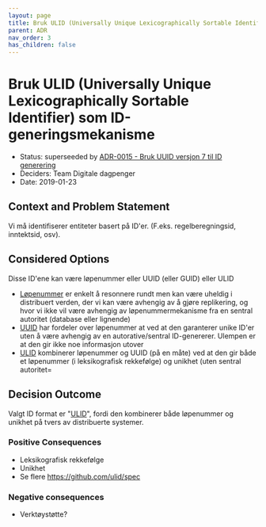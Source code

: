 ```yaml
---
layout: page
title: Bruk ULID (Universally Unique Lexicographically Sortable Identifier) som ID-generingsmekanisme
parent: ADR
nav_order: 3
has_children: false
---
```


# Bruk ULID (Universally Unique Lexicographically Sortable Identifier) som ID-generingsmekanisme

* Status: superseeded by [ADR-0015 - Bruk UUID versjon 7 til ID generering](./0015-bruk-uuid-versjon7-id-generering.md)
* Deciders: Team Digitale dagpenger
* Date: 2019-01-23

## Context and Problem Statement

Vi må identifiserer entiteter basert på ID'er. (F.eks. regelberegningsid, inntektsid, osv). 


## Considered Options

Disse ID'ene kan være løpenummer eller UUID (eller GUID) eller ULID

* [Løpenummer](https://www.naob.no/ordbok/l%C3%B8penummer) er enkelt å resonnere rundt men kan være uheldig i distribuert verden, der vi kan være avhengig av å gjøre replikering, og hvor vi ikke vil være avhengig av løpenummermekanisme fra en sentral autoritet (database eller lignende)
* [UUID](https://en.wikipedia.org/wiki/Universally_unique_identifier) har fordeler over løpenummer at ved at den garanterer unike ID'er uten å være avhengig av en autorative/sentral ID-genererer. Ulempen er at den gir ikke noe informasjon utover 
* [ULID](https://github.com/ulid/spec) kombinerer løpenummer og UUID (på en måte) ved at den gir både et løpenummer (i leksikografisk rekkefølge) og unikhet (uten sentral autoritet=

## Decision Outcome

Valgt ID format er  "[ULID](https://github.com/ulid/spec)", fordi den kombinerer både løpenummer og unikhet på tvers av distribuerte systemer. 

### Positive Consequences 
* Leksikografisk rekkefølge
* Unikhet
* Se flere https://github.com/ulid/spec 

### Negative consequences 

* Verktøystøtte? 
